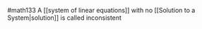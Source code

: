#math133 
A [[system of linear equations]] with no [[Solution to a System|solution]] is called inconsistent